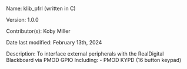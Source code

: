 Name:                   klib_pfrl (written in C)

Version:                1.0.0

Contributor(s):         Koby Miller

Date last modified:     February 13th, 2024

Description:            To interface external peripherals with the RealDigital Blackboard via PMOD GPIO 
                        Including:
                                - PMOD KYPD (16 button keypad)

